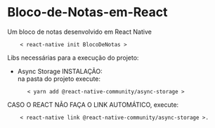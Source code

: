 # Bloco-de-Notas-em-React
Um bloco de notas desenvolvido em React Native


        < react-native init BlocoDeNotas >


Libs necessárias para a execução do projeto:
- Async Storage
INSTALAÇÃO:      
na pasta do projeto execute:
 
         < yarn add @react-native-community/async-storage > 
           
CASO O REACT NÃO FAÇA O LINK AUTOMÁTICO, execute: 

        < react-native link @react-native-community/async-storage >.

